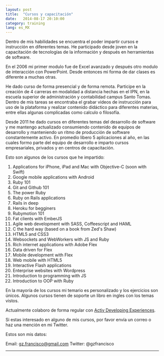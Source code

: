 ```yaml
---
layout: post
title:  "Cursos y capacitación"
date:   2014-08-17 20:10:00
category: training
lang: es_MX
---
```


Dentro de mis habilidades se encuentra el poder impartir cursos e instrucción en diferentes temas. He participado desde joven en la capacitación de tecnologías de la información y después en herramientas de software.

En el 2006 mi primer modulo fue de Excel avanzado y después otro modulo de interacción con PowerPoint. Desde entonces mi forma de dar clases es diferente a muchas otras.

He dado curso de forma presencial y de forma remota. Participe en la creación de 4 carreras en modalidad a distancia hechas en el IPN, en la escuela superior de administración y contabilidad campus Santo Tomas. Dentro de mis tareas se encontraba el grabar videos de instrucción para uso de la plataforma y realizar contenido didáctico para diferentes materias, entre ellas algunas complicadas como calculo o filosofía.

Desde 2011 he dado cursos en diferentes temas del desarrollo de software y me mantengo actualizado consumiendo contenido de equipos de desarrollo y manteniendo un ritmo de producción de software constantemente activo. En promedio libero 5 aplicaciones al año, en las cuales formo parte del equipo de desarrollo e imparto cursos empresariales, privados y en centros de capacitación.

Esto son algunos de los cursos que he impartido:

1. Applications for iPhone, iPad and Mac with Objective-C (soon with Swift)
2. Google mobile applications with Android
2. Ruby 101
3. Git and Github 101
4. The power Ruby
5. Ruby on Rails applications
6. Rails in deep
7. Heroku for begginers
8. Rubymotion 101
7. Fat clients with EmberJS
8. Agile web development with SASS, Coffeescript and HAML
9. C the hard way (based on a book from Zed's Shaw)
10. HTML5 and CSS3
11. Websockets and WebWorkers with JS and Ruby
12. Rich internet applications with Adobe Flex
13. Data driven for Flex
14. Mobile development with Flex
15. Web mobile with HTML5
16. Interactive Flash applications
17. Enterprise websites with Wordpress
18. Introduction to programming with JS
19. Introduction to OOP with Ruby

En la mayoría de los cursos mi temario es personalizado y los ejercicios son únicos. Algunos cursos tienen de soporte un libro en ingles con los temas vistos.

Actualmente colaboro de forma regular con [Activ Developing Experiences](http://activ.com.mx).

Si estas interesado en alguno de mis cursos, por favor envía un correo o haz una mención en mi Twitter.

Estos son mis datos:

Email: gz.francisco@gmail.com
Twitter: @gzfrancisco

---
